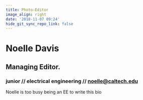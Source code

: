 ```yaml
---
title: Photo-Editor
image_align: right
date: '2018-11-07 09:24'
hide_git_sync_repo_link: false
---
```


# Noelle Davis
## Managing Editor.

### junior // electrical engineering // [noelle@caltech.edu](mailto:noelle@caltech.edu)

Noelle is too busy being an EE to write this bio